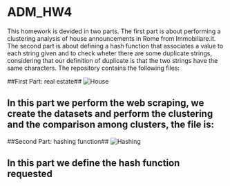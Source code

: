# ADM_HW4 

This homework is devided in two parts. The first part is about performing a clustering analysis of house announcements in Rome from Immobiliare.it. The second part is about defining a hash function that associates a value to each string given and to check wheter there are some duplicate strings, considering that our definition of duplicate is that the two strings have the same characters.
The repository contains the following files:

##First Part: real estate##
![House](https://mitcentralcoast.org/wp-content/uploads/2017/01/real-estate-tech.jpg)

In this part we perform the web scraping, we create the datasets and perform the clustering and the comparison among clusters, the file is:
-

##Second Part: hashing function##
![Hashing](http://graphics.cs.kuleuven.be/publications/LD06LPHFPT/teaser.png)

In this part we define the hash function requested
-
